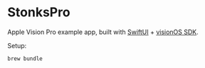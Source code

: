 # StonksPro

Apple Vision Pro example app, built with [SwiftUI](https://developer.apple.com/xcode/swiftui/) + [visionOS SDK](https://developer.apple.com/documentation/visionos/).

Setup:

```
brew bundle
```
